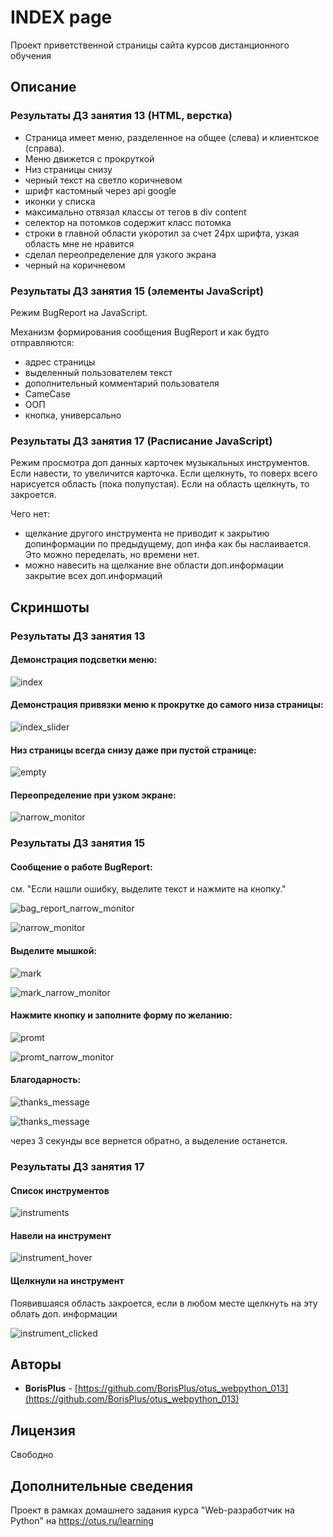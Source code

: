 # INDEX page

Проект приветственной страницы сайта курсов дистанционного обучения

## Описание

### Результаты ДЗ занятия 13 (HTML, верстка)

* Страница имеет меню, разделенное на общее (слева) и клиентское (справа).
* Меню движется с прокруткой
* Низ страницы снизу
* черный текст на светло коричневом
* шрифт кастомный через api google
* иконки у списка
* максимально отвязал классы от тегов в div content
* селектор на потомков содержит класс потомка
* строки в главной области укоротил за счет 24px шрифта, узкая область мне не нравится
* сделал переопределение для узкого экрана
* черный на коричневом
 
### Результаты ДЗ занятия 15 (элементы JavaScript)

Режим BugReport на JavaScript. 

Механизм формирования сообщения BugReport и как будто отправляются:
* адрес страницы
* выделенный пользователем текст
* дополнительный комментарий пользователя
* CameCase
* ООП
* кнопка, универсально

### Результаты ДЗ занятия 17 (Расписание JavaScript)

Режим просмотра доп данных карточек музыкальных инструментов. Если навести, то увеличится карточка. 
Если щелкнуть, то поверх всего нарисуется область (пока полупустая).
Если на область щелкнуть, то закроется.

Чего нет: 
* щелкание другого инструмента не приводит к закрытию допинформации по предыдущему, доп инфа как бы наслаивается.
Это можно переделать, но времени нет.
* можно навесить на щелкание вне области доп.информации закрытие всех доп.информаций

## Cкриншоты

### Результаты ДЗ занятия 13

#### Демонстрация подсветки меню:

![index](https://raw.githubusercontent.com/BorisPlus/otus_webpython_013/master/README.files/images/screenshots/index.png "Title")


#### Демонстрация привязки меню к прокрутке до самого низа страницы:

![index_slider](https://raw.githubusercontent.com/BorisPlus/otus_webpython_013/master/README.files/images/screenshots/index_scrolled_with_menu.png "Title")


#### Низ страницы всегда снизу даже при пустой странице:

![empty](https://raw.githubusercontent.com/BorisPlus/otus_webpython_013/master/README.files/images/screenshots/empty.png "Title")

#### Переопределение при узком экране:

![narrow_monitor](https://raw.githubusercontent.com/BorisPlus/otus_webpython_013/master/README.files/images/screenshots/narrow_monitor.png "Title")


### Результаты ДЗ занятия 15

#### Сообщение о работе BugReport:

см. "Если нашли ошибку, выделите текст и нажмите на кнопку."

![bag_report_narrow_monitor](https://raw.githubusercontent.com/BorisPlus/otus_webpython_013/master/README.files/images/screenshots/js_015/bag_report_normal_monitor.png "Title")

![narrow_monitor](https://raw.githubusercontent.com/BorisPlus/otus_webpython_013/master/README.files/images/screenshots/js_015/bag_report_narrow_monitor.png "Title")


#### Выделите мышкой:

![mark](https://raw.githubusercontent.com/BorisPlus/otus_webpython_013/master/README.files/images/screenshots/js_015/mark_normal_monitor.png "Title")

![mark_narrow_monitor](https://raw.githubusercontent.com/BorisPlus/otus_webpython_013/master/README.files/images/screenshots/js_015/mark_narrow_monitor.png "Title")

#### Нажмите кнопку и заполните форму по желанию:

![promt](https://raw.githubusercontent.com/BorisPlus/otus_webpython_013/master/README.files/images/screenshots/js_015/promt_normal_monitor.png "Title")

![promt_narrow_monitor](https://raw.githubusercontent.com/BorisPlus/otus_webpython_013/master/README.files/images/screenshots/js_015/promt_narrow_monitor.png "Title")

#### Благодарность:

![thanks_message](https://raw.githubusercontent.com/BorisPlus/otus_webpython_013/master/README.files/images/screenshots/js_015/thanks_normal_monitor.png "Title")

![thanks_message](https://raw.githubusercontent.com/BorisPlus/otus_webpython_013/master/README.files/images/screenshots/js_015/thanks_narrow_monitor.png "Title")

через 3 секунды все вернется обратно, а выделение останется.

### Результаты ДЗ занятия 17

#### Список инструментов

![instruments](https://raw.githubusercontent.com/BorisPlus/otus_webpython_013/master/README.files/images/screenshots/js_017/instruments.png "Title")

#### Навели на инструмент

![instrument_hover](https://raw.githubusercontent.com/BorisPlus/otus_webpython_013/master/README.files/images/screenshots/js_017/instrument_hover.png "Title")

#### Щелкнули на инструмент

Появившаяся область закроется, если в любом месте щелкнуть на эту облать доп. информации

![instrument_clicked](https://raw.githubusercontent.com/BorisPlus/otus_webpython_013/master/README.files/images/screenshots/js_017/instrument_clicked.png "Title")

## Авторы

* **BorisPlus** - [https://github.com/BorisPlus/otus_webpython_013](https://github.com/BorisPlus/otus_webpython_013)

## Лицензия

Свободно

## Дополнительные сведения

Проект в рамках домашнего задания курса "Web-разработчик на Python" на https://otus.ru/learning
